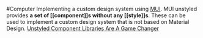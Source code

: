 #Computer 
Implementing a custom design system using [MUI](https://v5-0-6.mui.com/customization/unstyled-components/). MUI unstyled provides **a set of [[component]]s without any [[style]]s**. These can be used to implement a custom design system that is not based on Material Design.
[Unstyled Component Libraries Are A Game Changer](https://www.youtube.com/watch?v=yn6vFCRkC3c&ab_channel=WebDevSimplified)

